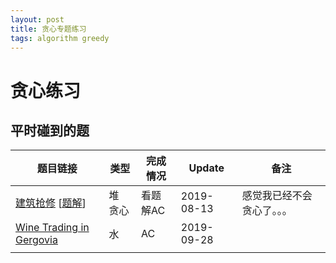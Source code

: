 ```yaml
---
layout: post
title: 贪心专题练习
tags: algorithm greedy
---
```


# 贪心练习

##  平时碰到的题

| 题目链接                                                     | 类型    | 完成情况 | Update     | 备注                       |
| ------------------------------------------------------------ | ------- | -------- | ---------- | -------------------------- |
| [建筑抢修](https://vjudge.net/problem/HYSBZ-1029) [[题解](https://www.cnblogs.com/cjyyb/p/9439794.html)] | 堆 贪心 | 看题解AC | 2019-08-13 | 感觉我已经不会贪心了。。。 |
| [Wine Trading in Gergovia](http://poj.org/problem?id=2940)   | 水      | AC       | 2019-09-28 |                            |
|                                                              |         |          |            |                            |

